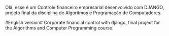 Olá, esse é um Controle financeiro empresarial desenvolvido com DJANGO, projeto final da disciplina de Algoritmos e Programação de Computadores.

#English version#
Corporate financial control with django, final project for the Algorithms and Computer Programming course.
